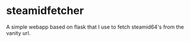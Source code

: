 # steamidfetcher
A simple webapp based on flask that I use to fetch steamid64's from the vanity url.
